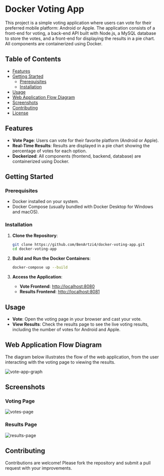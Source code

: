 # Docker Voting App

This project is a simple voting application where users can vote for their preferred mobile platform: Android or Apple. The application consists of a front-end for voting, a back-end API built with Node.js, a MySQL database to store the votes, and a front-end for displaying the results in a pie chart. All components are containerized using Docker.

## Table of Contents

- [Features](#features)
- [Getting Started](#getting-started)
  - [Prerequisites](#prerequisites)
  - [Installation](#installation)
- [Usage](#usage)
- [Web Application Flow Diagram](#web-application-flow-diagram)
- [Screenshots](#screenshots)
- [Contributing](#contributing)
- [License](#license)

## Features

- **Vote Page**: Users can vote for their favorite platform (Android or Apple).
- **Real-Time Results**: Results are displayed in a pie chart showing the percentage of votes for each option.
- **Dockerized**: All components (frontend, backend, database) are containerized using Docker.

## Getting Started

### Prerequisites

- Docker installed on your system.
- Docker Compose (usually bundled with Docker Desktop for Windows and macOS).

### Installation

1. **Clone the Repository**:
    ```bash
    git clone https://github.com/BenArtzi4/docker-voting-app.git
    cd docker-voting-app
    ```

2. **Build and Run the Docker Containers**:
    ```bash
    docker-compose up --build
    ```

3. **Access the Application**:
   - **Vote Frontend**: [http://localhost:8080](http://localhost:8080)
   - **Results Frontend**: [http://localhost:8081](http://localhost:8081)

## Usage

- **Vote**: Open the voting page in your browser and cast your vote.
- **View Results**: Check the results page to see the live voting results, including the number of votes for Android and Apple.

## Web Application Flow Diagram

The diagram below illustrates the flow of the web application, from the user interacting with the voting page to viewing the results.

![vote-app-graph](https://github.com/user-attachments/assets/727093e7-d4fa-4973-b5ab-9ac2ae35108a)

## Screenshots

### Voting Page

![votes-page](https://github.com/user-attachments/assets/df701b7a-91a0-4ca6-af89-08d408e27cee)

### Results Page

![results-page](https://github.com/user-attachments/assets/16d64bbc-8906-4b68-a5f4-f109849dc702)

## Contributing

Contributions are welcome! Please fork the repository and submit a pull request with your improvements.
